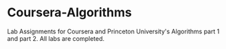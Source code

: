 # Coursera-Algorithms

Lab Assignments for Coursera and Princeton University's Algorithms part 1 and part 2. All labs are completed.
